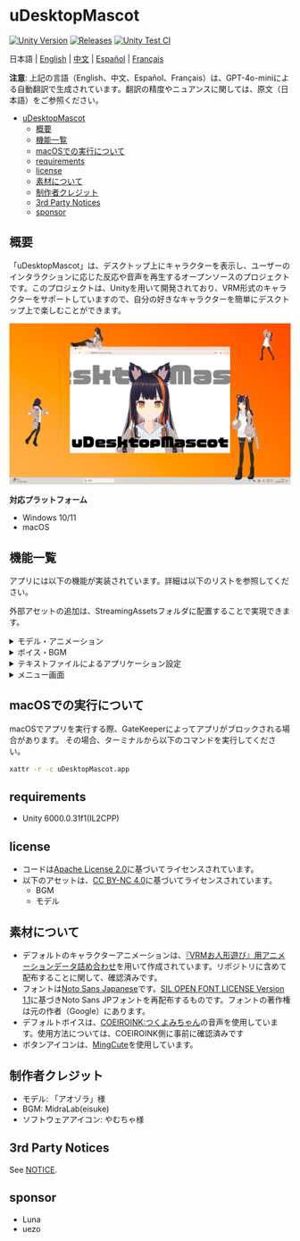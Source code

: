 # uDesktopMascot

[![Unity Version](https://img.shields.io/badge/Unity-6000.0%2B-blueviolet?logo=unity)](https://unity.com/releases/editor/archive)
[![Releases](https://img.shields.io/github/release/MidraLab/uDesktopMascot.svg)](https://github.com/MidraLab/uDesktopMascot/releases)
[![Unity Test CI](https://github.com/MidraLab/uDesktopMascot/actions/workflows/edit-test.yml/badge.svg)](https://github.com/MidraLab/uDesktopMascot/actions/workflows/edit-test.yml)

日本語 | [English](README_EN.md) | [中文](README_CN.md) | [Español](README_ES.md) | [Français](README_FR.md)

**注意**: 上記の言語（English、中文、Español、Français）は、GPT-4o-miniによる自動翻訳で生成されています。翻訳の精度やニュアンスに関しては、原文（日本語）をご参照ください。

<!-- TOC -->
* [uDesktopMascot](#udesktopmascot)
  * [概要](#概要)
  * [機能一覧](#機能一覧)
  * [macOSでの実行について](#macosでの実行について)
  * [requirements](#requirements)
  * [license](#license)
  * [素材について](#素材について)
  * [制作者クレジット](#制作者クレジット)
  * [3rd Party Notices](#3rd-party-notices)
  * [sponsor](#sponsor)
<!-- TOC -->

## 概要

「uDesktopMascot」は、デスクトップ上にキャラクターを表示し、ユーザーのインタラクションに応じた反応や音声を再生するオープンソースのプロジェクトです。このプロジェクトは、Unityを用いて開発されており、VRM形式のキャラクターをサポートしていますので、自分の好きなキャラクターを簡単にデスクトップ上で楽しむことができます。

![](Docs/Image/AppImage.png)

**対応プラットフォーム**
* Windows 10/11
* macOS

## 機能一覧

アプリには以下の機能が実装されています。詳細は以下のリストを参照してください。

外部アセットの追加は、StreamingAssetsフォルダに配置することで実現できます。

<details>

<summary>モデル・アニメーション</summary>
* StreamingAssetsに配置した任意モデルファイルを読み込んで表示します。
  * VRM(1.x, 0.x)形式のモデルをサポートしています。
  * GLB/GLTF形式のモデルをサポートしています。(アニメーションは対応していません)
  * FBX形式のモデルをサポートしています。(ただし一部のモデルではテクスチャーがロードができません。またアニメーションは対応していません)
    * テクスチャーは StreamingAssets/textures/ に配置することで読み込むことができます。

</details>

<details>

<summary>ボイス・BGM</summary>
* SteamingAssets/Voice/以下に配置した音声ファイルを読み込んで再生します。複数ある場合は、ランダムで再生します。
  * クリック時に再生される音声は、StreamingAssets/Voice/Click/に配置した音声ファイルを読み込んで再生します。 
* SteamingAssets/BGM/以下に配置した音楽ファイルを読み込んで再生します。複数ある場合は、ランダムで再生します。
* キャラクターのデフォルトのボイスの追加
  * デフォルトのボイスは、[COEIROINK:つくよみちゃん](https://coeiroink.com/character/audio-character/tsukuyomi-chan)の音声を使用しています。
  * アプリ起動時、アプリ終了時、クリック時に再生されます。

</details>

<details>

<summary>テキストファイルによるアプリケーション設定</summary>
application_settings.txtファイルにより、アプリケーションの設定を変更できます。

設定ファイルの構造は以下になっています

```txt
[Character]
ModelPath=default.vrm
TexturePaths=test.png
Scale=3
PositionX=0
PositionY=0
PositionZ=0
RotationX=0
RotationY=0
RotationZ=0

[Sound]
VoiceVolume=1
BGMVolume=0.5
SEVolume=1

[Display]
Opacity=1
AlwaysOnTop=True

[Performance]
TargetFrameRate=60
QualityLevel=2


```

</details>

<details>

<summary>メニュー画面</summary>

* メニュー画面の背景画像および背景色を設定できます。
  * 背景画像は、StreamingAssets/Menu/ に配置した画像ファイルを読み込むことができます。対応している画像フォーマットは以下です
    * PNG
    * JPG(JPEG)
    * BMP
    * GIF(静止画)
    * TGA
    * TIFF
  * 背景色は、カラーコードを指定することができます。

</details>

## macOSでの実行について

macOSでアプリを実行する際、GateKeeperによってアプリがブロックされる場合があります。
その場合、ターミナルから以下のコマンドを実行してください。

```sh
xattr -r -c uDesktopMascot.app
```

## requirements
* Unity 6000.0.31f1(IL2CPP)

## license
* コードは[Apache License 2.0](LICENSE)に基づいてライセンスされています。
* 以下のアセットは、[CC BY-NC 4.0](https://creativecommons.org/licenses/by-nc/4.0/)に基づいてライセンスされています。
  * BGM
  * モデル

## 素材について
* デフォルトのキャラクターアニメーションは、[『VRMお人形遊び』用アニメーションデータ詰め合わせ](https://fumi2kick.booth.pm/items/1655686)を用いて作成されています。リポジトリに含めて配布することに関して、確認済みです。
* フォントは[Noto Sans Japanese](https://fonts.google.com/noto/specimen/Noto+Sans+JP?lang=ja_Jpan)です。[SIL OPEN FONT LICENSE Version 1.1](https://fonts.google.com/noto/specimen/Noto+Sans+JP/license?lang=ja_Jpan)に基づきNoto Sans JPフォントを再配布するものです。フォントの著作権は元の作者（Google）にあります。
* デフォルトボイスは、[COEIROINK:つくよみちゃん](https://coeiroink.com/character/audio-character/tsukuyomi-chan)の音声を使用しています。使用方法については、COEIROINK側に事前に確認済みです
* ボタンアイコンは、[MingCute](https://github.com/MidraLab/MingCute)を使用しています。

## 制作者クレジット
* モデル: 「アオゾラ」様
* BGM: MidraLab(eisuke)
* ソフトウェアアイコン: やむちゃ様

## 3rd Party Notices

See [NOTICE](./NOTICE.md).

## sponsor
- Luna
- uezo